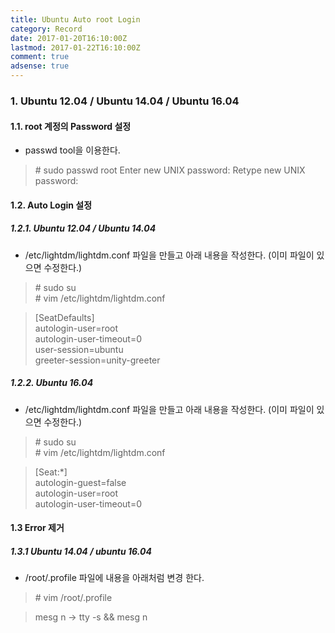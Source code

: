 ```yaml
---
title: Ubuntu Auto root Login
category: Record
date: 2017-01-20T16:10:00Z
lastmod: 2017-01-22T16:10:00Z
comment: true
adsense: true
---
```


### 1. Ubuntu 12.04 / Ubuntu 14.04 / Ubuntu 16.04

#### 1.1. root 계정의 Password 설정

* passwd tool을 이용한다.

> \# sudo passwd root
> Enter new UNIX password:
> Retype new UNIX password:

#### 1.2. Auto Login 설정

##### 1.2.1. Ubuntu 12.04 / Ubuntu 14.04

* /etc/lightdm/lightdm.conf 파일을 만들고 아래 내용을 작성한다. (이미 파일이 있으면 수정한다.)

> \# sudo su <br>
> \# vim /etc/lightdm/lightdm.conf 

> [SeatDefaults] <br>
> autologin-user=root <br>
> autologin-user-timeout=0 <br>
> user-session=ubuntu <br>
> greeter-session=unity-greeter

##### 1.2.2. Ubuntu 16.04

* /etc/lightdm/lightdm.conf 파일을 만들고 아래 내용을 작성한다. (이미 파일이 있으면 수정한다.)

> \# sudo su <br>
> \# vim /etc/lightdm/lightdm.conf

> [Seat:*] <br>
> autologin-guest=false <br>
> autologin-user=root <br>
> autologin-user-timeout=0

#### 1.3 Error 제거

##### 1.3.1 Ubuntu 14.04 / ubuntu 16.04

* /root/.profile 파일에 내용을 아래처럼 변경 한다.

> \# vim /root/.profile

> mesg n -> tty -s && mesg n
